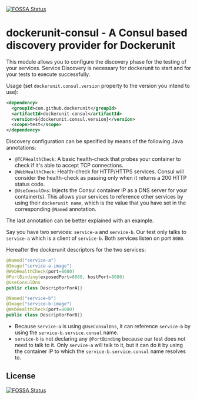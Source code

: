 [![FOSSA Status](https://app.fossa.io/api/projects/git%2Bgithub.com%2Fdockerunit%2Fdockerunit-consul.svg?type=shield)](https://app.fossa.io/projects/git%2Bgithub.com%2Fdockerunit%2Fdockerunit-consul?ref=badge_shield)

dockerunit-consul - A Consul based discovery provider for Dockerunit
===========================================================================

This module allows you to configure the discovery phase for the testing of your services.
Service Discovery is necessary for dockerunit to start and for your tests to execute successfully. 

Usage (set `dockerunit.consul.version` property to the version you intend to use):
```xml
<dependency>
  <groupId>com.github.dockerunit</groupId>
  <artifactId>dockerunit-consul</artifactId>
  <version>${dockerunit.consul.version}</version>
  <scope>test</scope>
</dependency>
```


Discovery configuration can be specified by means of the following Java annotations:

- `@TCPHealthCheck`: A basic health-check that probes your container to check if it's 
able to accept TCP connections.
- `@WebHealthCheck`: Health-check for HTTP/HTTPS services. Consul will consider the health-check as passing only 
when it returns a 200 HTTP status code.
- `@UseConsulDns`: Injects the Consul container IP as a DNS server for your container(s). This allows 
your services to reference other services by using their `dockerunit name`, which is the value 
that you have set in the corresponding `@Named` annotation.

The last annotation can be better explained with an example.

Say you have two services: `service-a` and `service-b`.
Our test only talks to `service-a` which is a client of `service-b`.
Both services listen on port `8080`.
 
Hereafter the dockerunit descriptors for the two services:

```java
@Named("service-a")
@Image("service-a-image")
@WebHealthCheck(port=8080)
@PortBinding(exposedPort=8080, hostPort=8080)
@UseConsulDns
public class DescriptorForA{}

@Named("service-b")
@Image("service-b-image")
@WebHealthCheck(port=8080)
public class DescriptorForB{}
```
- Because `service-a` is using `@UseConsulDns`, it can reference `service-b` 
by using the `service-b.service.consul` name.
- `service-b` is not declaring any `@PortBinding` because our test does not need to talk to it.
Only `service-a` will talk to it, but it can do it by using the container IP to which 
the `service-b.service.consul` name resolves to.  


## License
[![FOSSA Status](https://app.fossa.io/api/projects/git%2Bgithub.com%2Fdockerunit%2Fdockerunit-consul.svg?type=large)](https://app.fossa.io/projects/git%2Bgithub.com%2Fdockerunit%2Fdockerunit-consul?ref=badge_large)